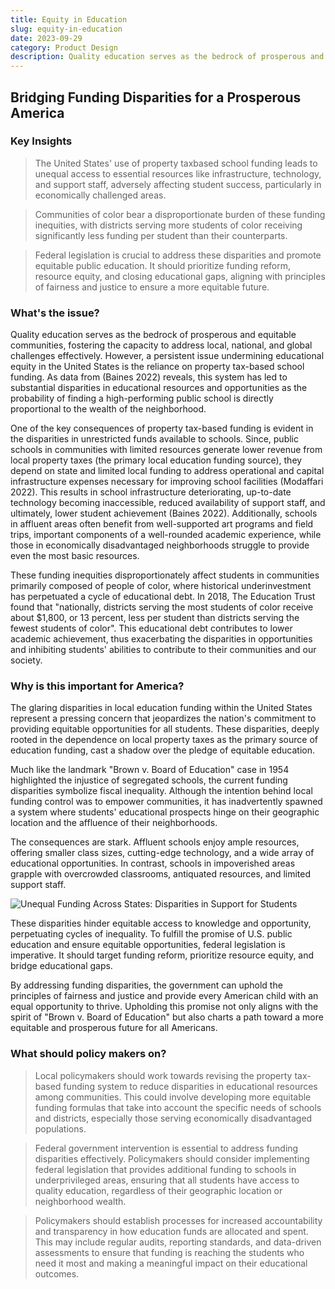 ```yaml
---
title: Equity in Education
slug: equity-in-education
date: 2023-09-29
category: Product Design
description: Quality education serves as the bedrock of prosperous and equitable communities, fostering the capacity to address local, national, and global challenges effectively...
---
```

## Bridging Funding Disparities for a Prosperous America

### Key Insights
>
> The United States' use of property taxbased school funding leads to unequal access to essential resources like infrastructure, technology, and support staff, adversely affecting student success, particularly in economically challenged areas.

>
> Communities of color bear a disproportionate burden of these funding inequities, with districts serving more students of color receiving significantly less funding per student than their counterparts.

>
> Federal legislation is crucial to address these disparities and promote equitable public education. It should prioritize funding reform, resource equity, and closing educational gaps, aligning with principles of fairness and justice to ensure a more equitable future.

### What's the issue?

Quality education serves as the bedrock of prosperous and equitable communities, fostering the capacity to address local, national, and global challenges effectively. However, a persistent issue undermining educational equity in the United States is the reliance on property tax-based school funding. As data from (Baines 2022) reveals, this system has led to substantial disparities in educational resources and opportunities as the probability of finding a high-performing public school is directly proportional to the wealth of the neighborhood.

One of the key consequences of property tax-based funding is evident in the disparities in unrestricted funds available to schools. Since, public schools in communities with limited resources generate lower revenue from local property taxes (the primary local education funding source), they depend on state and limited local funding to address operational and capital infrastructure expenses necessary for improving school facilities (Modaffari 2022). This results in school infrastructure deteriorating, up-to-date technology becoming inaccessible, reduced availability of support staff, and ultimately, lower student achievement (Baines 2022). Additionally, schools in affluent areas often benefit from well-supported art programs and field trips, important components of a well-rounded academic experience, while those in economically disadvantaged neighborhoods struggle to provide even the most basic resources.

These funding inequities disproportionately affect students in communities primarily composed of people of color, where historical underinvestment has perpetuated a cycle of educational debt. In 2018, The Education Trust found that "nationally, districts serving the most students of color receive about $1,800, or 13 percent, less per student than districts serving the fewest students of color". This educational debt contributes to lower academic achievement, thus exacerbating the disparities in opportunities and inhibiting students' abilities to contribute to their communities and our society.

### Why is this important for America?

The glaring disparities in local education funding within the United States represent a pressing concern that jeopardizes the nation's commitment to providing equitable opportunities for all students. These disparities, deeply rooted in the dependence on local property taxes as the primary source of education funding, cast a shadow over the pledge of equitable education.

Much like the landmark "Brown v. Board of Education" case in 1954 highlighted the injustice of segregated schools, the current funding disparities symbolize fiscal inequality. Although the intention behind local funding control was to empower communities, it has inadvertently spawned a system where students' educational prospects hinge on their geographic location and the affluence of their neighborhoods.

The consequences are stark. Affluent schools enjoy ample resources, offering smaller class sizes, cutting-edge technology, and a wide array of educational opportunities. In contrast, schools in impoverished areas grapple with overcrowded classrooms, antiquated resources, and limited support staff.

![Unequal Funding Across States: Disparities in Support for Students](/blog_photos/unequal_education_funding.png)

These disparities hinder equitable access to knowledge and opportunity, perpetuating cycles of inequality. To fulfill the promise of U.S. public education and ensure equitable opportunities, federal legislation is imperative. It should target funding reform, prioritize resource equity, and bridge educational gaps.

By addressing funding disparities, the government can uphold the principles of fairness and justice and provide every American child with an equal opportunity to thrive. Upholding this promise not only aligns with the spirit of "Brown v. Board of Education" but also charts a path toward a more equitable and prosperous future for all Americans.

### What should policy makers on?

> Local policymakers should work towards revising the property tax-based funding system to reduce disparities in educational resources among communities. This could involve developing more equitable funding formulas that take into account the specific needs of schools and districts, especially those serving economically disadvantaged populations.

> Federal government intervention is essential to address funding disparities effectively. Policymakers should consider implementing federal legislation that provides additional funding to schools in underprivileged areas, ensuring that all students have access to quality education, regardless of their geographic location or neighborhood wealth.

> Policymakers should establish processes for increased accountability and transparency in how education funds are allocated and spent. This may include regular audits, reporting standards, and data-driven assessments to ensure that funding is reaching the students who need it most and making a meaningful impact on their educational outcomes.